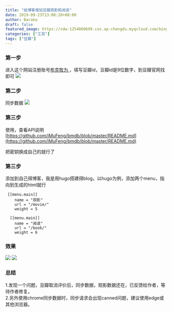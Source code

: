 ```yaml
---
title: "给博客增加豆瓣观影和阅读"
date: 2019-09-23T13:08:20+08:00
author: Baraka
draft: false
featured_image: https://sdw-1254060699.cos.ap-chengdu.myqcloud.com/bing_photos/20190923.jpg
categories: ["工具"]
tags: ["豆瓣"]
---
```


### 第一步
进入这个网站注册账号[布克牧为
](https://bm.weajs.com)，填写豆瓣id，豆瓣id是9位数字，到豆瓣官网找即可
![](https://sdw-1254060699.file.myqcloud.com/blog_img/20190923132706.png)

### 第二步
同步数据
![](https://sdw-1254060699.file.myqcloud.com/blog_img/20190923132828.png)

### 第三步
使用，查看API说明 
[https://github.com/iMuFeng/bmdb/blob/master/README.md](https://github.com/iMuFeng/bmdb/blob/master/README.md)

把密钥换成自己的就行了

### 第三步 
添加到自己得博客，我是用hugo搭建得blog，以hugo为例，添加两个menu，指向到生成的html就行
``` 
 [[menu.main]]
    name = "观影"
    url = "/movie/"
    weight = 5

  [[menu.main]]
    name = "阅读"
    url = "/book/"
    weight = 6
```

### 效果
![](https://sdw-1254060699.file.myqcloud.com/blog_img/20190923133902.png)
![](https://sdw-1254060699.file.myqcloud.com/blog_img/20190923133946.png)

### 总结
1.发现一个问题，豆瓣取消评价后，同步数据，观影数据还在，已反馈给作者，等待作者修复。</br>
2.另外使用chrome同步数据时，同步请求会出现canned问题，建议使用edge或其他浏览器。








